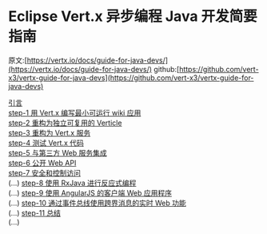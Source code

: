 # Eclipse Vert.x 异步编程 Java 开发简要指南

原文:[https://vertx.io/docs/guide-for-java-devs/](https://vertx.io/docs/guide-for-java-devs/) 
github:[https://github.com/vert-x3/vertx-guide-for-java-devs](https://github.com/vert-x3/vertx-guide-for-java-devs)

[引言](step-0)</br>
[step-1 用 Vert.x 编写最小可运行 wiki 应用](step-1)</br>
[step-2 重构为独立可复用的 Verticle](step-2)</br>
[step-3 重构为 Vert.x 服务](step-3)</br>
[step-4 测试 Vert.x 代码](step-4)</br>
[step-5 与第三方 Web 服务集成](step-5)</br>
[step-6 公开 Web API](step-6)</br>
[step-7 安全和控制访问](step-7)</br>(...)
[step-8 使用 RxJava 进行反应式编程](step-8)</br>(...)
[step-9 使用 AngularJS 的客户端 Web 应用程序](step-9)</br>(...)
[step-10 通过事件总线使用跨界消息的实时 Web 功能](step-10)</br>(...)
[step-11 总结](step-10)</br>(...)
